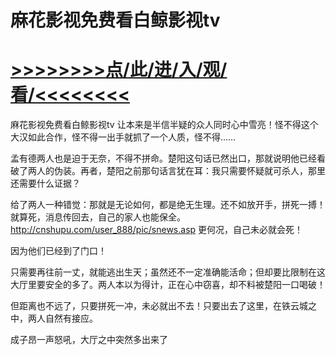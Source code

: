 # 麻花影视免费看白鲸影视tv

# <a href="https://github.com/dangole/dfs/issues/1">>>>>>>>>点/此/进/入/观/看/<<<<<<<<</a>

麻花影视免费看白鲸影视tv
让本来是半信半疑的众人同时心中雪亮！怪不得这个大汉如此合作，怪不得一出手就抓了一个人质，怪不得……

孟有德两人也是迫于无奈，不得不拼命。楚阳这句话已然出口，那就说明他已经看破了两人的伪装。再者，楚阳之前那句话言犹在耳：我只需要怀疑就可杀人，那里还需要什么证据？

给了两人一种错觉：那就是无论如何，都是绝无生理。还不如放开手，拼死一搏！就算死，消息传回去，自己的家人也能保全。
http://cnshupu.com/user_888/pic/snews.asp
更何况，自己未必就会死！

因为他们已经到了门口！

只需要再往前一丈，就能逃出生天；虽然还不一定准确能活命；但却要比限制在这大厅里要安全的多了。两人本以为得计，正在心中窃喜，却不料被楚阳一口喝破！

但距离也不远了，只要拼死一冲，未必就出不去！只要出去了这里，在铁云城之中，两人自然有接应。

成子昂一声怒吼，大厅之中突然多出来了
